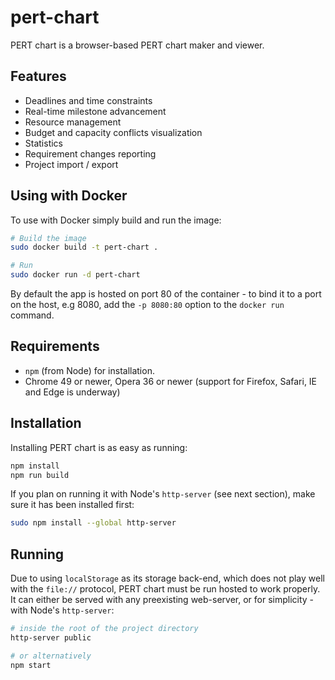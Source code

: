 # pert-chart
PERT chart is a browser-based PERT chart maker and viewer.

## Features
- Deadlines and time constraints
- Real-time milestone advancement
- Resource management
- Budget and capacity conflicts visualization
- Statistics
- Requirement changes reporting
- Project import / export

## Using with Docker
To use with Docker simply build and run the image:
```sh
# Build the image
sudo docker build -t pert-chart .

# Run
sudo docker run -d pert-chart
```

By default the app is hosted on port 80 of the container - to bind it to a port on the host, e.g 8080, add the `-p 8080:80` option to the `docker run` command.

## Requirements
- `npm` (from Node) for installation.
- Chrome 49 or newer, Opera 36 or newer (support for Firefox, Safari, IE and Edge is underway)


## Installation
Installing PERT chart is as easy as running:
```sh
npm install
npm run build
```

If you plan on running it with Node's `http-server` (see next section), make sure it has been installed first:
```sh
sudo npm install --global http-server
```

## Running
Due to using `localStorage` as its storage back-end, which does not play well with the `file://` protocol, PERT chart
must be run hosted to work properly. It can either be served with any preexisting web-server, or for simplicity - with
Node's `http-server`:

```sh
# inside the root of the project directory
http-server public

# or alternatively
npm start
```
